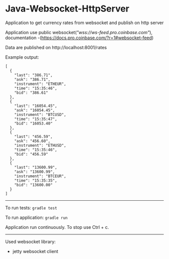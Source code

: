 # Java-Websocket-HttpServer
Application to get currency rates from websocket and publish on http server


Application use public websocket(_"wss://ws-feed.pro.coinbase.com"_), documentation -(https://docs.pro.coinbase.com/?r=1#websocket-feed) 

Data are published on http://localhost:8001/rates

Example output:

```
[
  {
    "last": "386.71",
    "ask": "386.71",
    "instrument": "ETHEUR",
    "time": "15:35:46",
    "bid": "386.61"
  },
  {
    "last": "16054.45",
    "ask": "16054.45",
    "instrument": "BTCUSD",
    "time": "15:35:47",
    "bid": "16053.40"
  },
  {
    "last": "456.59",
    "ask": "456.60",
    "instrument": "ETHUSD",
    "time": "15:35:46",
    "bid": "456.59"
  },
  {
    "last": "13600.99",
    "ask": "13600.99",
    "instrument": "BTCEUR",
    "time": "15:35:35",
    "bid": "13600.00"
  }
]
```

---

To run tests:
`gradle test`

To run application:
`gradle run`

Application run continuously. To stop use Ctrl + c.

---

Used websocket library: 
- jetty websocket client
